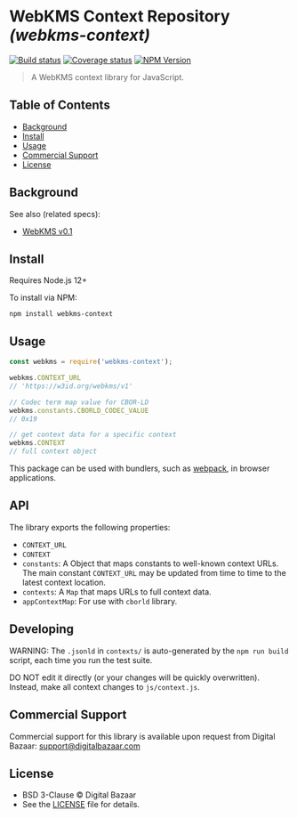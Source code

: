 # WebKMS Context Repository _(webkms-context)_

[![Build status](https://img.shields.io/github/workflow/status/digitalbazaar/webkms-context/Node.js%20CI)](https://github.com/digitalbazaar/webkms-context/actions?query=workflow%3A%22Node.js+CI%22)
[![Coverage status](https://img.shields.io/codecov/c/github/digitalbazaar/webkms-context)](https://codecov.io/gh/digitalbazaar/webkms-context)
[![NPM Version](https://img.shields.io/npm/v/webkms-context.svg)](https://npm.im/webkms-context)

> A WebKMS context library for JavaScript.

## Table of Contents

- [Background](#background)
- [Install](#install)
- [Usage](#usage)
- [Commercial Support](#commercial-support)
- [License](#license)

## Background

See also (related specs):

* [WebKMS v0.1](https://w3c-ccg.github.io/webkms/)

## Install

Requires Node.js 12+

To install via NPM:

```
npm install webkms-context
```

## Usage

```js
const webkms = require('webkms-context');

webkms.CONTEXT_URL
// 'https://w3id.org/webkms/v1'

// Codec term map value for CBOR-LD
webkms.constants.CBORLD_CODEC_VALUE
// 0x19

// get context data for a specific context
webkms.CONTEXT
// full context object
```

This package can be used with bundlers, such as [webpack][], in browser
applications.

## API

The library exports the following properties:
- `CONTEXT_URL`
- `CONTEXT`
- `constants`: A Object that maps constants to well-known context URLs. The
  main constant `CONTEXT_URL` may be updated from time to time to the
  latest context location.
- `contexts`: A `Map` that maps URLs to full context data.
- `appContextMap`: For use with `cborld` library.

## Developing

WARNING: The `.jsonld` in `contexts/` is auto-generated by the `npm run build` script,
each time you run the test suite.

DO NOT edit it directly (or your changes will be quickly overwritten).
Instead, make all context changes to `js/context.js`.

## Commercial Support

Commercial support for this library is available upon request from
Digital Bazaar: support@digitalbazaar.com

## License

- BSD 3-Clause © Digital Bazaar
- See the [LICENSE](./LICENSE) file for details.

[webpack]: https://webpack.js.org/
